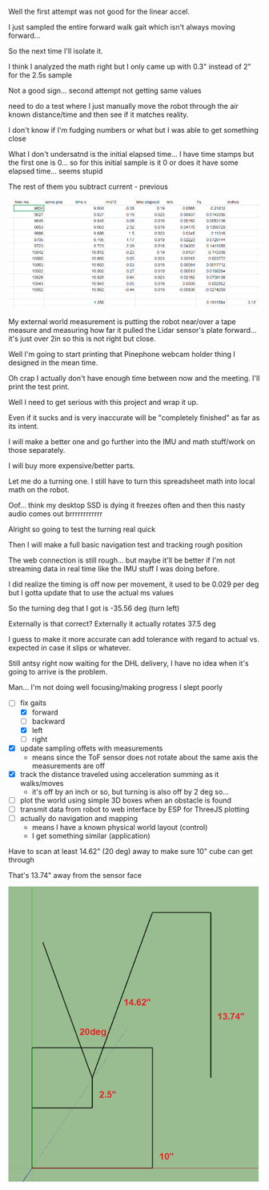 Well the first attempt was not good for the linear accel.

I just sampled the entire forward walk gait which isn't always moving forward...

So the next time I'll isolate it.

I think I analyzed the math right but I only came up with 0.3" instead of 2" for the 2.5s sample

Not a good sign... second attempt not getting same values

need to do a test where I just manually move the robot through the air known distance/time and then see if it matches reality.

I don't know if I'm fudging numbers or what but I was able to get something close

What I don't undersatnd is the initial elapsed time... I have time stamps but the first one is 0... so for this initial sample is it 0 or does it have some elapsed time... seems stupid

The rest of them you subtract current - previous

<img src="../../media/03-03-2022--ex-accel.PNG" width="800"/>

My external world measurement is putting the robot near/over a tape measure and measuring how far it pulled the Lidar sensor's plate forward... it's just over 2in so this is not right but close.

Well I'm going to start printing that Pinephone webcam holder thing I designed in the mean time.

Oh crap I actually don't have enough time between now and the meeting. I'll print the test print.

Well I need to get serious with this project and wrap it up.

Even if it sucks and is very inaccurate will be "completely finished" as far as its intent.

I will make a better one and go further into the IMU and math stuff/work on those separately.

I will buy more expensive/better parts.

Let me do a turning one. I still have to turn this spreadsheet math into local math on the robot.

Oof... think my desktop SSD is dying it freezes often and then this nasty audio comes out brrrrrrrrrrrr

Alright so going to test the turning real quick

Then I will make a full basic navigation test and tracking rough position

The web connection is still rough... but maybe it'll be better if I'm not streaming data in real time like the IMU stuff I was doing before.

I did realize the timing is off now per movement, it used to be 0.029 per deg but I gotta update that to use the actual ms values

So the turning deg that I got is -35.56 deg (turn left)

Externally is that correct? Externally it actually rotates 37.5 deg

I guess to make it more accurate can add tolerance with regard to actual vs. expected in case it slips or whatever.

Still antsy right now waiting for the DHL delivery, I have no idea when it's going to arrive is the problem.

Man... I'm not doing well focusing/making progress I slept poorly

- [ ] fix gaits
  - [x] forward
  - [ ] backward
  - [x] left
  - [ ] right
- [x] update sampling offets with measurements
  - means since the ToF sensor does not rotate about the same axis the measurements are off
- [x] track the distance traveled using acceleration summing as it walks/moves
  - it's off by an inch or so, but turning is also off by 2 deg so...
- [ ] plot the world using simple 3D boxes when an obstacle is found
- [ ] transmit data from robot to web interface by ESP for ThreeJS plotting
- [ ] actually do navigation and mapping
  - means I have a known physical world layout (control)
  - I get something similar (application)

Have to scan at least 14.62" (20 deg) away to make sure 10" cube can get through

That's 13.74" away from the sensor face

<img src="../../media/03-03-2022--bounding-boxes.png" width="500"/>

